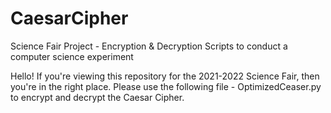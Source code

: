 # CaesarCipher
Science Fair Project - Encryption &amp; Decryption Scripts to conduct a computer science experiment

Hello! If you're viewing this repository for the 2021-2022 Science Fair, then you're in the right place.
Please use the following file - OptimizedCeaser.py to encrypt and decrypt the Caesar Cipher.
